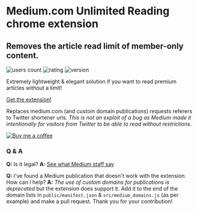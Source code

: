# Medium.com Unlimited Reading chrome extension

## Removes the article read limit of member-only content. 

![users count](https://img.shields.io/chrome-web-store/users/keckgflodjmhejpbhfbfoioonoeeckng.svg)
![rating](https://img.shields.io/chrome-web-store/rating/keckgflodjmhejpbhfbfoioonoeeckng.svg)
![version](https://img.shields.io/chrome-web-store/v/keckgflodjmhejpbhfbfoioonoeeckng.svg)

Extremely lightweight & elegant solution if you want to read premium articles without a limit!

[Get the extension!](https://chrome.google.com/webstore/detail/mediumcom-unlimited-readi/keckgflodjmhejpbhfbfoioonoeeckng)

Replaces medium.com (and custom domain publications) requests referers to Twitter shortener urls. 
*This is not an exploit of a bug as Medium made it intentionally for visitors from Twitter to be able to read without restrictions.*

[![Buy me a coffee](https://www.buymeacoffee.com/assets/img/custom_images/orange_img.png)](https://www.buymeacoffee.com/OwfXVvb)

### Q & A

**Q:** Is it legal? 
**A:** [See what Medium staff say](https://twitter.com/ev/status/1100899021621583872)

**Q:** I've found a Medium publication that doesn't work with the extension. How can I help? 
**A:** *The use of custom domains for publications is deprecated* but the extension does support it. Add it to the end of the domain lists in `public/manifest.json` & `src/medium_domains.js` (as per example) and make a pull request. Thank you for your contribution!

